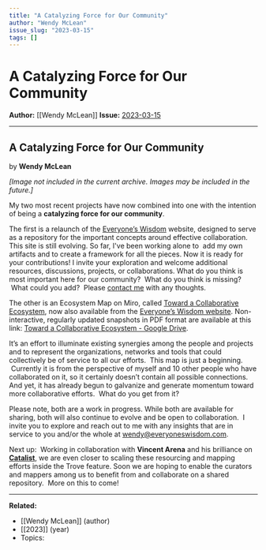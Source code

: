 ```yaml
---
title: "A Catalyzing Force for Our Community"
author: "Wendy McLean"
issue_slug: "2023-03-15"
tags: []
---
```


# A Catalyzing Force for Our Community

**Author:** [[Wendy McLean]]
**Issue:** [2023-03-15](https://plex.collectivesensecommons.org/2023-03-15/)

---

## A Catalyzing Force for Our Community
by **Wendy McLean**

*[Image not included in the current archive. Images may be included in the future.]*

My two most recent projects have now combined into one with the intention of being a **catalyzing force for our community**.

The first is a relaunch of the [Everyone’s Wisdom](https://www.everyoneswisdom.com/) website, designed to serve as a repository for the important concepts around effective collaboration. This site is still evolving. So far, I've been working alone to  add my own artifacts and to create a framework for all the pieces. Now it is ready for your contributions! I invite your exploration and welcome additional resources, discussions, projects, or collaborations. What do you think is most important here for our community?  What do you think is missing?  What could you add?  Please [contact me](mailto:wendy@everyoneswisdom.com) with any thoughts.

The other is an Ecosystem Map on Miro, called [Toward a Collaborative Ecosystem](https://miro.com/app/board/uXjVPlpxoeM=/?share_link_id=149420567606&ref=biweekly-plex-dispatch), now also available from the [Everyone’s Wisdom website](https://www.everyoneswisdom.com/). Non-interactive, regularly updated snapshots in PDF format are available at this link: [Toward a Collaborative Ecosystem - Google Drive](https://drive.google.com/file/d/1CJKFBemIczb4VQwEWNC0gqBq6Pcop8IN/view?usp=share_link).

It’s an effort to illuminate existing synergies among the people and projects and to represent the organizations, networks and tools that could collectively be of service to all our efforts.  This map is just a beginning.  Currently it is from the perspective of myself and 10 other people who have collaborated on it, so it certainly doesn’t contain all possible connections. And yet, it has already begun to galvanize and generate momentum toward more collaborative efforts.  What do you get from it?

Please note, both are a work in progress. While both are available for sharing, both will also continue to evolve and be open to collaboration.  I invite you to explore and reach out to me with any insights that are in service to you and/or the whole at [wendy@everyoneswisdom.com](mailto:wendy@everyoneswisdom.com).

Next up:  Working in collaboration with **Vincent Arena** and his brilliance on **[Catalist](https://catalist.network/)**, we are even closer to scaling these resourcing and mapping efforts inside the Trove feature. Soon we are hoping to enable the curators and mappers among us to benefit from and collaborate on a shared repository.  More on this to come!

---

**Related:**
- [[Wendy McLean]] (author)
- [[2023]] (year)
- Topics: 

